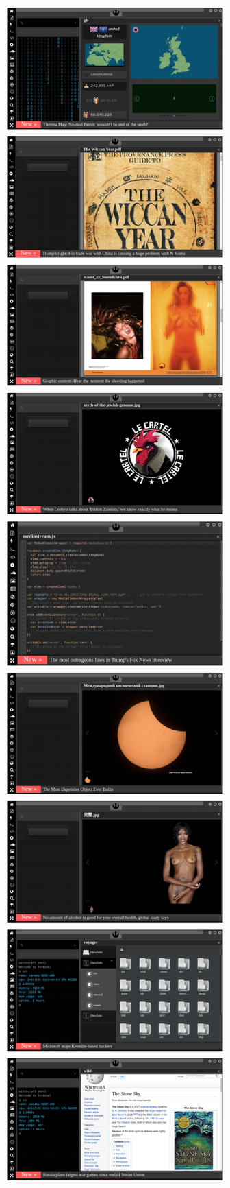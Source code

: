 
[![Image](brexit.png)](https://www.youtube.com/watch?v=nJKwNuqozDw)

<!-- 
bkz her türlü boku yiyip türklüğü yüceltebilirsiniz - mka
bkz türklükten aldığım tadı hiç bişeydan alamadım - mka
bkz türklük çok süper bişidir öyle süper bişidir ki her boku yedirtir adama -mka
bkz muhtaç olduğun pedofili nekrofili her türlü pislik dmarlarındaki asil kandadır
bkz türklük nekrofili pedofili dinlemez illebet nekrofili kalır - mka
bkz trafikte yaya görünce gaza basmak üstüne araba sürmek türklüğün yüceliğidir - mka
https://www.uludagsozluk.com/k/akit-tv-de-pedofili-skandal%C4%B1/&w=bg bkz pedofili türklüğün yadıdır -mka
https://www.uludagsozluk.com/k/mustafa-kemal-atat%C3%BCrk/&w=gd bkz türklükten aldığı tadı başka bişeyden alamamak
https://www.uludagsozluk.com/k/oytunkaran-%C4%B1n-yazar-oldu%C4%9Fu-s%C3%B6zl%C3%BCkte-yazmak/&w=bg adam haklı evet
-->

![Image](wiccanyear.png)


[![Image](hearthemoment.png)](http://www.taschen-transfer.com/media/downloads/teaser_ce_buendchen.pdf)

[![Image](myth-of-the-jewish-genome.png)](https://www.merriam-webster.com/dictionary/chromatic)

![Image](mediasource.png)

![Image](ISS.png)

[![Image](完璧.png)](https://www.ibm.com/developerworks/jp/aix/library/au-errnovariable/index.html)

![Image](voyager.png)

![Image](stone-sky.png)



